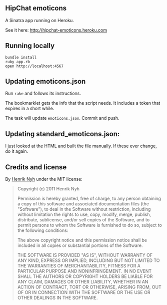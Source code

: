 ## HipChat emoticons

A Sinatra app running on Heroku.

See it here: <http://hipchat-emoticons.heroku.com>


## Running locally

    bundle install
    ruby app.rb
    open http://localhost:4567


## Updating emoticons.json

Run `rake` and follows its instructions.

The bookmarklet gets the info that the script needs. It includes a token that expires in a short while.

The task will update `emoticons.json`. Commit and push.


## Updating standard\_emoticons.json:

I just looked at the HTML and built the file manually.
If these ever change, do it again.


## Credits and license

By [Henrik Nyh](http://henrik.nyh.se/) under the MIT license:

>  Copyright (c) 2011 Henrik Nyh
>
>  Permission is hereby granted, free of charge, to any person obtaining a copy
>  of this software and associated documentation files (the "Software"), to deal
>  in the Software without restriction, including without limitation the rights
>  to use, copy, modify, merge, publish, distribute, sublicense, and/or sell
>  copies of the Software, and to permit persons to whom the Software is
>  furnished to do so, subject to the following conditions:
>
>  The above copyright notice and this permission notice shall be included in
>  all copies or substantial portions of the Software.
>
>  THE SOFTWARE IS PROVIDED "AS IS", WITHOUT WARRANTY OF ANY KIND, EXPRESS OR
>  IMPLIED, INCLUDING BUT NOT LIMITED TO THE WARRANTIES OF MERCHANTABILITY,
>  FITNESS FOR A PARTICULAR PURPOSE AND NONINFRINGEMENT. IN NO EVENT SHALL THE
>  AUTHORS OR COPYRIGHT HOLDERS BE LIABLE FOR ANY CLAIM, DAMAGES OR OTHER
>  LIABILITY, WHETHER IN AN ACTION OF CONTRACT, TORT OR OTHERWISE, ARISING FROM,
>  OUT OF OR IN CONNECTION WITH THE SOFTWARE OR THE USE OR OTHER DEALINGS IN
>  THE SOFTWARE.
